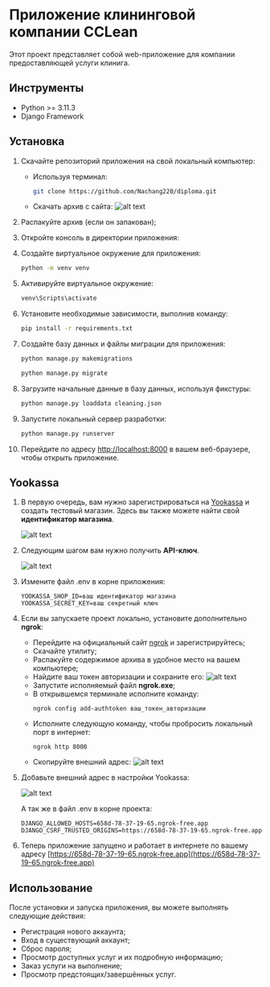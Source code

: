 # Приложение клининговой компании ССLean

Этот проект представляет собой web-приложение для компании предоставляющей услуги клинига.

## Инструменты

- Python >= 3.11.3
- Django Framework

## Установка

1. Скачайте репозиторий приложения на свой локальный компьютер:
    - Используя терминал:
      ```bash
      git clone https://github.com/Nachang220/diploma.git
      ```

    - Скачать архив с сайта:
      ![alt text](https://i.ibb.co/bvdJKJy/2023-05-28-191740428.png[/img)

2. Распакуйте архив (если он запакован);

3. Откройте консоль в директории приложения:

4. Создайте виртуальное окружение для приложения:

   ```bash
   python -m venv venv
   ```

5. Активируйте виртуальное окружение:

   ```bash
   venv\Scripts\activate
   ```

6. Установите необходимые зависимости, выполнив команду:

   ```bash
   pip install -r requirements.txt
   ```

7. Создайте базу данных и файлы миграции для приложения:

   ```bash
   python manage.py makemigrations
   ```

   ```bash
   python manage.py migrate
   ```

8. Загрузите начальные данные в базу данных, используя фикстуры:

   ```bash
   python manage.py loaddata cleaning.json
   ```

9. Запустите локальный сервер разработки:

   ```bash
   python manage.py runserver
   ```

10. Перейдите по адресу [http://localhost:8000](http://localhost:8000) в вашем веб-браузере, чтобы открыть приложение.

## Yookassa

1. В первую очередь, вам нужно зарегистрироваться
   на [Yookassa](https://yookassa.ru/yooid/signup/step/phone?origin=Checkout&returnUrl=https%3A%2F%2Fyookassa.ru%2Fjoinups%3FcreateTestShop%3Dtrue)
   и создать тестовый магазин. Здесь вы также можете найти свой **идентификатор магазина**.

   ![alt text](https://i.ibb.co/HT4czhY/2023-05-28-163540044.png)

2. Следующим шагом вам нужно получить **API-ключ**.

   ![alt text](https://i.ibb.co/nk3V39Q/2023-05-28-161735527.png)

3. Измените файл .env в корне приложения:
   ```dotenv
   YOOKASSA_SHOP_ID=ваш идентификатор магазина
   YOOKASSA_SECRET_KEY=ваш секретный ключ
   ```

4. Если вы запускаете проект локально, установите дополнительно **ngrok**:
    - Перейдите на официальный сайт [ngrok](https://ngrok.com) и зарегистрируйтесь;
    - Скачайте утилиту;
    - Распакуйте содержимое архива в удобное место на вашем компьютере;
    - Найдите ваш токен авторизации и сохраните его:
      ![alt text](https://i.ibb.co/9rP9PBK/2023-05-28-170251121.png)
    - Запустите исполняемый файл **ngrok.exe**;
    - В открывшемся терминале исполните команду:
      ```shell
      ngrok config add-authtoken ваш_токен_авторизации
      ```
    - Исполните следующую команду, чтобы пробросить локальный порт в интернет:
      ```shell
      ngrok http 8000
      ```
    - Скопируйте внешний адрес:
      ![alt text](https://i.ibb.co/yqDF9YV/terminal.png)

5. Добавьте внешний адрес в настройки Yookassa:

   ![alt text](https://i.ibb.co/7W2TTMY/2023-05-28-182408398.png)

   А так же в файл .env в корне проекта:
   ```dotenv
   DJANGO_ALLOWED_HOSTS=658d-78-37-19-65.ngrok-free.app
   DJANGO_CSRF_TRUSTED_ORIGINS=https://658d-78-37-19-65.ngrok-free.app
   ```
6. Теперь приложение запущено и работает в интернете по вашему
   адресу [https://658d-78-37-19-65.ngrok-free.app](https://658d-78-37-19-65.ngrok-free.app)

## Использование

После установки и запуска приложения, вы можете выполнять следующие действия:

- Регистрация нового аккаунта;
- Вход в существующий аккаунт;
- Сброс пароля;
- Просмотр доступных услуг и их подробную информацию;
- Заказ услуги на выполнение;
- Просмотр предстоящих/завершённых услуг.
